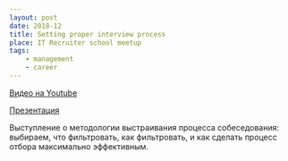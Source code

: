 ```yaml
---
layout: post
date: 2018-12
title: Setting proper interview process
place: IT Recruiter school meetup
tags:
    - management
    - career
---
```


[Видео на Youtube](https://www.youtube.com/watch?v=DvpX9O7CyqU)

[Презентация](https://sharovatov.github.io/files/keynote_interview.pdf)

Выступление о методологии выстраивания процесса собеседования: выбираем, что фильтровать, как фильтровать, и как сделать процесс отбора максимально эффективным.
